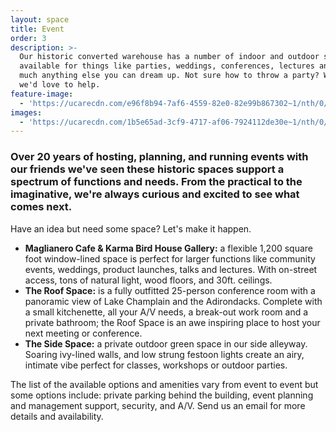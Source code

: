 ```yaml
---
layout: space
title: Event
order: 3
description: >-
  Our historic converted warehouse has a number of indoor and outdoor spaces
  available for things like parties, weddings, conferences, lectures and pretty
  much anything else you can dream up. Not sure how to throw a party? We do, and
  we'd love to help.
feature-image:
  - 'https://ucarecdn.com/e96f8b94-7af6-4559-82e0-82e99b867302~1/nth/0/'
images:
  - 'https://ucarecdn.com/1b5e65ad-3cf9-4717-af06-7924112de30e~1/nth/0/'
---
```

### Over 20 years of hosting, planning, and running events with our friends we've seen these historic spaces support a spectrum of functions and needs. From the practical to the imaginative, we're always curious and excited to see what comes next.

Have an idea but need some space? Let's make it happen.

* **Maglianero Cafe &  Karma Bird House Gallery:** a flexible 1,200 square foot window-lined space is perfect for larger functions like community events, weddings, product launches, talks and lectures. With on-street access, tons of natural light, wood floors, and 30ft. ceilings.
* **The Roof Space:** is a fully outfitted 25-person conference room with a panoramic view of Lake Champlain and the Adirondacks. Complete with a small kitchenette, all your A/V needs, a break-out work room and a private bathroom; the Roof Space is an awe inspiring place to host your next meeting or conference.
* **The Side Space:** a private outdoor green space in our side alleyway. Soaring ivy-lined walls, and low strung festoon lights create an airy, intimate vibe perfect for classes, workshops or outdoor parties.

The list of the available options and amenities vary from event to event but some options include: private parking behind the building, event planning and management support, security, and A/V. Send us an email for more details and availability.
